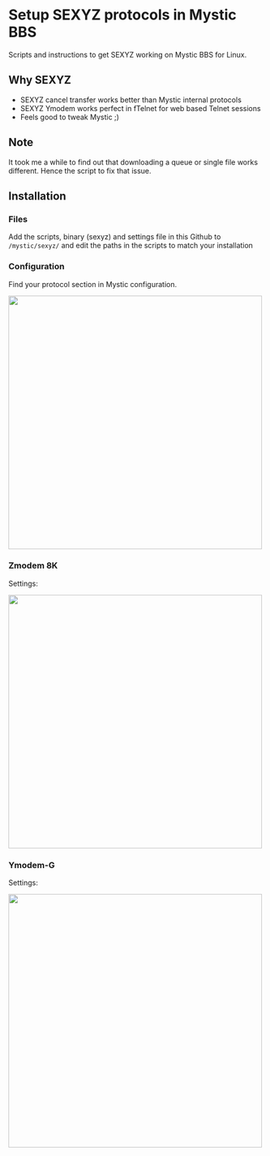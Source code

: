 # Setup SEXYZ protocols in Mystic BBS
Scripts and instructions to get SEXYZ working on Mystic BBS for Linux. 

## Why SEXYZ
- SEXYZ cancel transfer works better than Mystic internal protocols
- SEXYZ Ymodem works perfect in fTelnet for web based Telnet sessions
- Feels good to tweak Mystic ;)

## Note
It took me a while to find out that downloading a queue or single file works different. Hence the script to fix that issue.

## Installation

### Files
Add the scripts, binary (sexyz) and settings file in this Github to `/mystic/sexyz/` and edit the paths in the scripts to match your installation

### Configuration
Find your protocol section in Mystic configuration.

<img src="https://github.com/user-attachments/assets/d5f4d691-9b4a-4733-9b8a-256fcbc3f133" width="500"> 

### Zmodem 8K
Settings:

<img src="https://github.com/user-attachments/assets/426945c9-5858-4a4d-b29a-6f8e9b30f03c" width="500">

### Ymodem-G
Settings:

<img src="https://github.com/user-attachments/assets/0c6ddc82-f280-426a-96ea-5a92786182cc" width="500">
